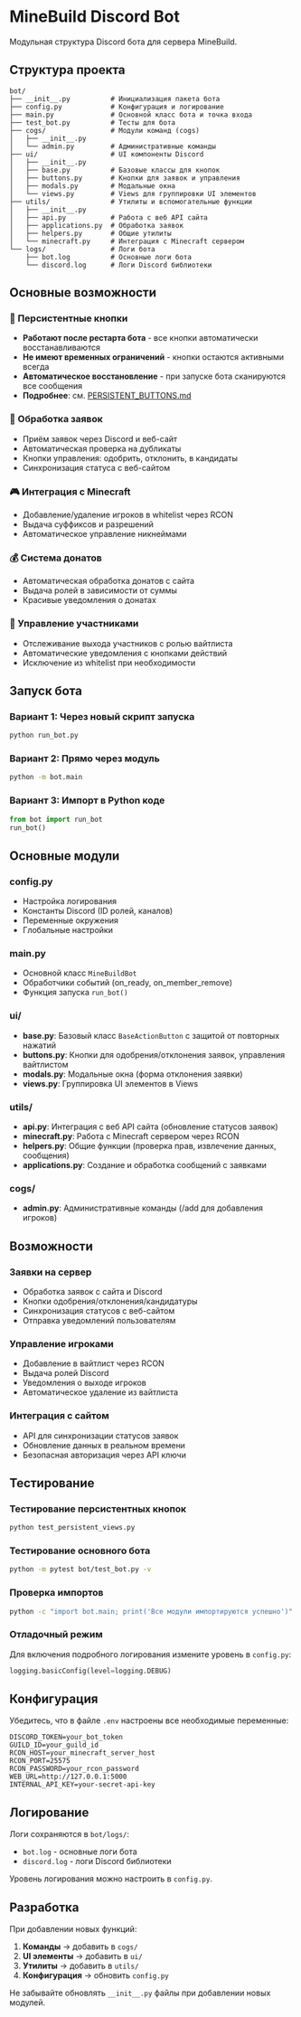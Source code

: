 # MineBuild Discord Bot

Модульная структура Discord бота для сервера MineBuild.

## Структура проекта

```
bot/
├── __init__.py          # Инициализация пакета бота
├── config.py            # Конфигурация и логирование
├── main.py              # Основной класс бота и точка входа
├── test_bot.py          # Тесты для бота
├── cogs/                # Модули команд (cogs)
│   ├── __init__.py
│   └── admin.py         # Административные команды
├── ui/                  # UI компоненты Discord
│   ├── __init__.py
│   ├── base.py          # Базовые классы для кнопок
│   ├── buttons.py       # Кнопки для заявок и управления
│   ├── modals.py        # Модальные окна
│   └── views.py         # Views для группировки UI элементов
├── utils/               # Утилиты и вспомогательные функции
│   ├── __init__.py
│   ├── api.py           # Работа с веб API сайта
│   ├── applications.py  # Обработка заявок
│   ├── helpers.py       # Общие утилиты
│   └── minecraft.py     # Интеграция с Minecraft сервером
└── logs/                # Логи бота
    ├── bot.log          # Основные логи бота
    └── discord.log      # Логи Discord библиотеки
```

## Основные возможности

### 🔄 Персистентные кнопки
- **Работают после рестарта бота** - все кнопки автоматически восстанавливаются
- **Не имеют временных ограничений** - кнопки остаются активными всегда
- **Автоматическое восстановление** - при запуске бота сканируются все сообщения
- **Подробнее**: см. [PERSISTENT_BUTTONS.md](PERSISTENT_BUTTONS.md)

### 📝 Обработка заявок
- Приём заявок через Discord и веб-сайт
- Автоматическая проверка на дубликаты
- Кнопки управления: одобрить, отклонить, в кандидаты
- Синхронизация статуса с веб-сайтом

### 🎮 Интеграция с Minecraft
- Добавление/удаление игроков в whitelist через RCON
- Выдача суффиксов и разрешений
- Автоматическое управление никнеймами

### 💰 Система донатов
- Автоматическая обработка донатов с сайта
- Выдача ролей в зависимости от суммы
- Красивые уведомления о донатах

### 👥 Управление участниками
- Отслеживание выхода участников с ролью вайтлиста
- Автоматические уведомления с кнопками действий
- Исключение из whitelist при необходимости

## Запуск бота

### Вариант 1: Через новый скрипт запуска
```bash
python run_bot.py
```

### Вариант 2: Прямо через модуль
```bash
python -m bot.main
```

### Вариант 3: Импорт в Python коде
```python
from bot import run_bot
run_bot()
```

## Основные модули

### config.py
- Настройка логирования
- Константы Discord (ID ролей, каналов)
- Переменные окружения
- Глобальные настройки

### main.py
- Основной класс `MineBuildBot`
- Обработчики событий (on_ready, on_member_remove)
- Функция запуска `run_bot()`

### ui/
- **base.py**: Базовый класс `BaseActionButton` с защитой от повторных нажатий
- **buttons.py**: Кнопки для одобрения/отклонения заявок, управления вайтлистом
- **modals.py**: Модальные окна (форма отклонения заявки)
- **views.py**: Группировка UI элементов в Views

### utils/
- **api.py**: Интеграция с веб API сайта (обновление статусов заявок)
- **minecraft.py**: Работа с Minecraft сервером через RCON
- **helpers.py**: Общие функции (проверка прав, извлечение данных, сообщения)
- **applications.py**: Создание и обработка сообщений с заявками

### cogs/
- **admin.py**: Административные команды (/add для добавления игроков)

## Возможности

### Заявки на сервер
- Обработка заявок с сайта и Discord
- Кнопки одобрения/отклонения/кандидатуры
- Синхронизация статусов с веб-сайтом
- Отправка уведомлений пользователям

### Управление игроками
- Добавление в вайтлист через RCON
- Выдача ролей Discord
- Уведомления о выходе игроков
- Автоматическое удаление из вайтлиста

### Интеграция с сайтом
- API для синхронизации статусов заявок
- Обновление данных в реальном времени
- Безопасная авторизация через API ключи

## Тестирование

### Тестирование персистентных кнопок
```bash
python test_persistent_views.py
```

### Тестирование основного бота
```bash
python -m pytest bot/test_bot.py -v
```

### Проверка импортов
```bash
python -c "import bot.main; print('Все модули импортируются успешно')"
```

### Отладочный режим
Для включения подробного логирования измените уровень в `config.py`:
```python
logging.basicConfig(level=logging.DEBUG)
```

## Конфигурация

Убедитесь, что в файле `.env` настроены все необходимые переменные:

```env
DISCORD_TOKEN=your_bot_token
GUILD_ID=your_guild_id
RCON_HOST=your_minecraft_server_host
RCON_PORT=25575
RCON_PASSWORD=your_rcon_password
WEB_URL=http://127.0.0.1:5000
INTERNAL_API_KEY=your-secret-api-key
```

## Логирование

Логи сохраняются в `bot/logs/`:
- `bot.log` - основные логи бота
- `discord.log` - логи Discord библиотеки

Уровень логирования можно настроить в `config.py`.

## Разработка

При добавлении новых функций:

1. **Команды** → добавить в `cogs/`
2. **UI элементы** → добавить в `ui/`
3. **Утилиты** → добавить в `utils/`
4. **Конфигурация** → обновить `config.py`

Не забывайте обновлять `__init__.py` файлы при добавлении новых модулей.
